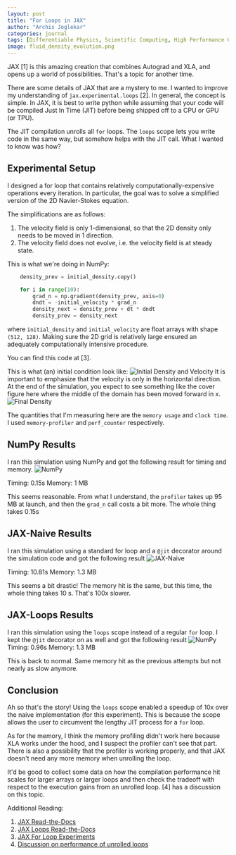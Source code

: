 ```yaml
---
layout: post
title: "For Loops in JAX"
author: "Archis Joglekar"
categories: journal
tags: [Differentiable Physics, Scientific Computing, High Performance Computing]
image: fluid_density_evolution.png
---
```

JAX [1] is this amazing creation that combines Autograd and XLA, and opens up a world of possibilities. 
That's a topic for another time.

There are some details of JAX that are a mystery to me. I wanted to improve my understanding of `jax.experimental.loops`
[2]. In general, the concept is simple. In JAX, it is best to write python while assuming that your code will be 
compiled Just In Time (JIT) before being shipped off to a CPU or GPU (or TPU). 

The JIT compilation unrolls all `for` loops. The `loops` scope lets you write code in the same way, but somehow helps 
with the JIT call. What I wanted to know was how?

Experimental Setup
------------------
I designed a for loop that contains relatively computationally-expensive operations every iteration. In particular,
the goal was to solve a simplified version of the 2D Navier-Stokes equation.

The simplifications are as follows:
1. The velocity field is only 1-dimensional, so that the 2D density only needs to be moved in 1 direction.
2. The velocity field does not evolve, i.e. the velocity field is at steady state. 

This is what we're doing in NumPy:
```python
    density_prev = initial_density.copy()

    for i in range(10):
        grad_n = np.gradient(density_prev, axis=0)
        dndt = -initial_velocity * grad_n
        density_next = density_prev + dt * dndt
        density_prev = density_next
```
where `initial_density` and `initial_velocity` are float arrays with shape `(512, 128)`. Making sure the 2D grid is 
relatively large ensured an adequately computationally intensive procedure.

You can find this code at [3].

This is what (an) initial condition look like:
![Initial Density and Velocity](../assets/img/initial_conditions.png)
It is important to emphasize that the velocity is only in the horizontal direction. At the end of the simulation, you 
expect to see something like the cover figure here where the middle of the domain has been moved forward in x.
![Final Density](../assets/img/fluid_density_evolution.png)

The quantities that I'm measuring here are the `memory usage` and `clock time`. I used `memory-profiler` and 
`perf_counter` respectively. 


NumPy Results
---------------
I ran this simulation using NumPy and got the following result for timing and memory.
![NumPy](../assets/img/numpy_experiment.png)

Timing: 0.15s
Memory: 1 MB

This seems reasonable. From what I understand, the `profiler` takes up 95 MB at launch, and then the `grad_n` call 
costs a bit more. The whole thing takes 0.15s  

JAX-Naive Results
------------------
I ran this simulation using a standard for loop and a `@jit` decorator around the simulation code and 
got the following result
![JAX-Naive](../assets/img/jax_naive_experiment.png)

Timing: 10.81s
Memory: 1.3 MB 

This seems a bit drastic! The memory hit is the same, but this time, the whole thing takes 10 s. That's 100x slower.

JAX-Loops Results
------------------
I ran this simulation using the `loops` scope instead of a regular `for` loop. I kept the `@jit` decorator on as well 
and got the following result
![NumPy](../assets/img/jax_scope_experiment.png)
Timing: 0.96s
Memory: 1.3 MB

This is back to normal. Same memory hit as the previous attempts but not nearly as slow anymore. 

Conclusion
------------
Ah so that's the story! Using the `loops` scope enabled a speedup of 10x over the naive implementation (for this 
experiment). This is because the scope allows the user to circumvent the lengthy JIT process for a `for` loop.

As for the memory, I think the memory profiling didn't work here because XLA works under the hood, and I 
suspect the profiler can't see that part. There is also a possibility that the profiler is working properly, and that 
JAX doesn't need any more memory when unrolling the loop.

It'd be good to collect some data on how the compilation performance hit scales for larger arrays or larger loops and
then check the tradeoff with respect to the execution gains from an unrolled loop. [4] has a discussion on this topic.


Additional Reading:
1. [JAX Read-the-Docs](https://jax.readthedocs.io/en/latest/index.html)
2. [JAX Loops Read-the-Docs](https://jax.readthedocs.io/en/latest/jax.experimental.loops.html)
3. [JAX For Loop Experiments](https://github.com/joglekara/jax-experiments)
4. [Discussion on performance of unrolled loops](https://github.com/google/jax/issues/402)